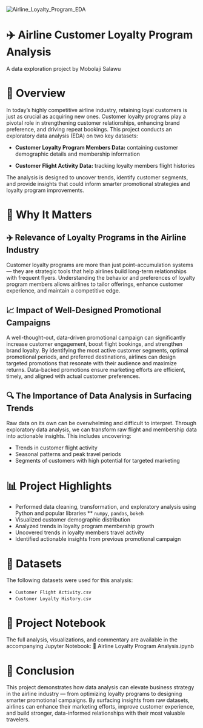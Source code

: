 ![Airline_Loyalty_Program_EDA](https://github.com/user-attachments/assets/e91f0841-3861-4be7-9250-195b1dc6e9f5)

# ✈️ Airline Customer Loyalty Program Analysis
A data exploration project by Mobolaji Salawu

# 📑 Overview
In today’s highly competitive airline industry, retaining loyal customers is just as crucial as acquiring new ones. Customer loyalty programs play a pivotal role in strengthening customer relationships, enhancing brand preference, and driving repeat bookings. This project conducts an exploratory data analysis (EDA) on two key datasets:

* **Customer Loyalty Program Members Data:** containing customer demographic details and membership information

* **Customer Flight Activity Data:** tracking loyalty members flight histories

The analysis is designed to uncover trends, identify customer segments, and provide insights that could inform smarter promotional strategies and loyalty program improvements.

# 🎯 Why It Matters
## ✈️ Relevance of Loyalty Programs in the Airline Industry
Customer loyalty programs are more than just point-accumulation systems — they are strategic tools that help airlines build long-term relationships with frequent flyers. Understanding the behavior and preferences of loyalty program members allows airlines to tailor offerings, enhance customer experience, and maintain a competitive edge.

## 📈 Impact of Well-Designed Promotional Campaigns
A well-thought-out, data-driven promotional campaign can significantly increase customer engagement, boost flight bookings, and strengthen brand loyalty. By identifying the most active customer segments, optimal promotional periods, and preferred destinations, airlines can design targeted promotions that resonate with their audience and maximize returns. Data-backed promotions ensure marketing efforts are efficient, timely, and aligned with actual customer preferences.

## 🔍 The Importance of Data Analysis in Surfacing Trends
Raw data on its own can be overwhelming and difficult to interpret. Through exploratory data analysis, we can transform raw flight and membership data into actionable insights. This includes uncovering:

* Trends in customer flight activity
* Seasonal patterns and peak travel periods
* Segments of customers with high potential for targeted marketing

# 📊 Project Highlights
* Performed data cleaning, transformation, and exploratory analysis using Python and popular libraries
** `numpy`, `pandas`, `bokeh`
* Visualized customer demographic distribution
* Analyzed trends in loyalty program membership growth
* Uncovered trends in loyalty members travel activity
* Identified actionable insights from previous promotional campaign

# 📂 Datasets
The following datasets were used for this analysis:

* `Customer Flight Activity.csv`
* `Customer Loyalty History.csv`

# 📓 Project Notebook
The full analysis, visualizations, and commentary are available in the accompanying Jupyter Notebook:
📄 Airline Loyalty Program Analysis.ipynb

# 🚀 Conclusion
This project demonstrates how data analysis can elevate business strategy in the airline industry — from optimizing loyalty programs to designing smarter promotional campaigns. By surfacing insights from raw datasets, airlines can enhance their marketing efforts, improve customer experience, and build stronger, data-informed relationships with their most valuable travelers.
